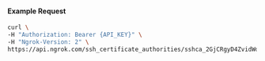 
#### Example Request
```bash
curl \
-H "Authorization: Bearer {API_KEY}" \
-H "Ngrok-Version: 2" \
https://api.ngrok.com/ssh_certificate_authorities/sshca_2GjCRgyD4ZvidWddOXAAqbjrvMU
